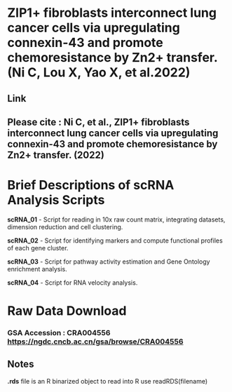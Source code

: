# ZIP1+ fibroblasts interconnect lung cancer cells via upregulating connexin-43 and promote chemoresistance by Zn2+ transfer.(Ni C, Lou X, Yao X, et al.2022)

## **Link**

## Please cite : Ni C, et al., ZIP1+ fibroblasts interconnect lung cancer cells via upregulating connexin-43 and promote chemoresistance by Zn2+ transfer. (2022) <br/>

# Brief Descriptions of scRNA Analysis Scripts

**scRNA_01** - Script for reading in 10x raw count matrix, integrating datasets, dimension reduction and cell clustering.

**scRNA_02** - Script for identifying markers and compute functional profiles of each gene cluster.

**scRNA_03** - Script for pathway activity estimation and Gene Ontology enrichment analysis.

**scRNA_04** - Script for RNA velocity analysis.


# Raw Data Download

### GSA Accession : CRA004556 https://ngdc.cncb.ac.cn/gsa/browse/CRA004556 <br/>


## Notes

**.rds** file is an R binarized object to read into R use readRDS(filename)
